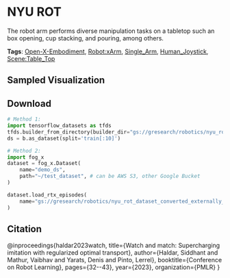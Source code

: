 # NYU ROT

The robot arm performs diverse manipulation tasks on a tabletop such an box opening, cup stacking, and pouring, among others. 

**Tags**: [Open-X-Embodiment](https://github.com/youliangtan/oxe_contrib/tree/main/pages/tags/Open-X-Embodiment.md), [Robot:xArm](https://github.com/youliangtan/oxe_contrib/tree/main/pages/tags/Robot:xArm.md), [Single_Arm](https://github.com/youliangtan/oxe_contrib/tree/main/pages/tags/Single_Arm.md), [Human_Joystick](https://github.com/youliangtan/oxe_contrib/tree/main/pages/tags/Human_Joystick.md), [Scene:Table_Top](https://github.com/youliangtan/oxe_contrib/tree/main/pages/tags/Scene:Table_Top.md)

## Sampled Visualization



## Download


```python
# Method 1: 
import tensorflow_datasets as tfds
tfds.builder_from_directory(builder_dir="gs://gresearch/robotics/nyu_rot_dataset_converted_externally_to_rlds/0.1.0")
ds = b.as_dataset(split='train[:10]')

# Method 2:
import fog_x
dataset = fog_x.Dataset(
    name="demo_ds",
    path="~/test_dataset", # can be AWS S3, other Google Bucket
)  

dataset.load_rtx_episodes(
    name="gs://gresearch/robotics/nyu_rot_dataset_converted_externally_to_rlds/0.1.0",
)
```


## Citation

@inproceedings{haldar2023watch,
  title={Watch and match: Supercharging imitation with regularized optimal transport},
  author={Haldar, Siddhant and Mathur, Vaibhav and Yarats, Denis and Pinto, Lerrel},
  booktitle={Conference on Robot Learning},
  pages={32--43},
  year={2023},
  organization={PMLR}
}